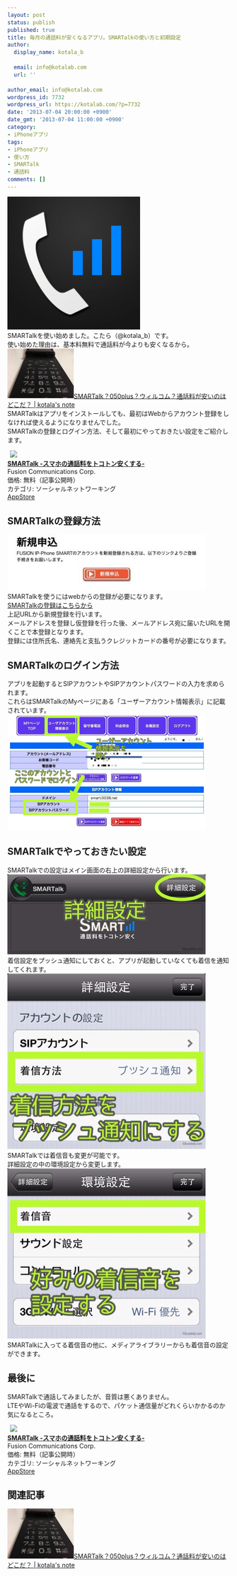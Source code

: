 ```yaml
---
layout: post
status: publish
published: true
title: 毎月の通話料が安くなるアプリ。SMARTalkの使い方と初期設定
author:
  display_name: kotala_b

  email: info@kotalab.com
  url: ''

author_email: info@kotalab.com
wordpress_id: 7732
wordpress_url: https://kotalab.com/?p=7732
date: '2013-07-04 20:00:00 +0900'
date_gmt: '2013-07-04 11:00:00 +0900'
category:
- iPhoneアプリ
tags:
- iPhoneアプリ
- 使い方
- SMARTalk
- 通話料
comments: []
---
```

<p><img src="/wp-content/uploads/smartalk_130704-300x300.png" alt="smartalk_130704" width="300" height="300" class="alignnone size-medium wp-image-7745" /><br />
SMARTalkを使い始めました。こたら（@kotala_b）です。<br />
使い始めた理由は、基本料無料で通話料が今よりも安くなるから。<br />
<a href="/more-reasonable-050number" target="_blank"><img  class="alignleft" src="/wp-content/uploads/telephone_130703-448x336.jpg" alt="SMARTalk？050plus？ウィルコム？通話料が安いのはどこだ？ | kotala's note" width="150" /></a><a href="/more-reasonable-050number" target="_blank">SMARTalk？050plus？ウィルコム？通話料が安いのはどこだ？ | kotala's note</a><br style="clear:both;" />SMARTalkはアプリをインストールしても、最初はWebからアカウント登録をしなければ使えるようになりませんでした。<br />
SMARTalkの登録とログイン方法、そして最初にやっておきたい設定をご紹介します。</p>
<div class="applink">
<div class="applinkimg"><a href="https://itunes.apple.com/jp/app/smartalk-sumahono-tong-hua/id646647577?mt=8&uo=4&at=10l4yU" rel="nofollow" target="_blank"><img hspace="6" src="http://a1400.phobos.apple.com/us/r1000/027/Purple/v4/f3/fd/ec/f3fdec81-2e31-2a74-7081-95abfe20cd72/Icon.png" width="80" /></a></div>
<div class="applinktext">
<div class="applinktitle"><strong><a href="https://itunes.apple.com/jp/app/smartalk-sumahono-tong-hua/id646647577?mt=8&uo=4&at=10l4yU" rel="nofollow" target="_blank">SMARTalk -スマホの通話料をトコトン安くする-</a></strong></div>
<div class="applinkinfo">Fusion Communications Corp.</div>
<div class="applinkinfo">価格: 無料（記事公開時）</div>
<div class="applinkinfo">カテゴリ: ソーシャルネットワーキング</div>
</div>
<div class="clear"></div>
<div class="appstorelink"><a href="https://itunes.apple.com/jp/app/smartalk-sumahono-tong-hua/id646647577?mt=8&uo=4&at=10l4yU" rel="nofollow" target="_blank">AppStore</a></div>
</div>
<!--more-->
<h2>SMARTalkの登録方法</h2>
<p><img alt="" src="/wp-content/uploads/slooProImg_20130704200825.jpg" width="448" height="126" /><br />
SMARTalkを使うにはwebからの登録が必要になります。<br />
<a href="http://www.fusioncom.co.jp/kojin/smart/attention/" target="_blank">SMARTalkの登録はこちらから</a><br />
上記URLから新規登録を行います。<br />
メールアドレスを登録し仮登録を行った後、メールアドレス宛に届いたURLを開くことで本登録となります。<br />
登録には住所氏名、連絡先と支払うクレジットカードの番号が必要になります。</p>
<h2>SMARTalkのログイン方法</h2>
<p>アプリを起動するとSIPアカウントやSIPアカウントパスワードの入力を求められます。<br />
これらはSMARTalkのMyページにある「ユーザーアカウント情報表示」に記載されています。<br />
<img alt="" src="/wp-content/uploads/slooProImg_20130704200824.jpg" width="448" height="261" /></p>
<h2>SMARTalkでやっておきたい設定</h2>
<p>SMARTalkでの設定はメイン画面の右上の詳細設定から行います。<br />
<img alt="" src="/wp-content/uploads/slooProImg_20130704200823.jpg" width="448" height="181" /><br />
着信設定をプッシュ通知にしておくと、アプリが起動していなくても着信を通知してくれます。<br />
<img alt="" src="/wp-content/uploads/slooProImg_20130704200819.jpg" width="448" height="397" /><br />
SMARTalkでは着信音も変更が可能です。<br />
詳細設定の中の環境設定から変更します。<br />
<img alt="" src="/wp-content/uploads/slooProImg_20130704200820.jpg" width="448" height="385" /><br />
SMARTalkに入ってる着信音の他に、メディアライブラリーからも着信音の設定ができます。</p>
<h2>最後に</h2>
<p>SMARTalkで通話してみましたが、音質は悪くありません。<br />
LTEやWi-Fiの電波で通話をするので、パケット通信量がどれくらいかかるのか気になるところ。</p>
<div class="applink">
<div class="applinkimg"><a href="https://itunes.apple.com/jp/app/smartalk-sumahono-tong-hua/id646647577?mt=8&uo=4&at=10l4yU" rel="nofollow" target="_blank"><img hspace="6" src="http://a1400.phobos.apple.com/us/r1000/027/Purple/v4/f3/fd/ec/f3fdec81-2e31-2a74-7081-95abfe20cd72/Icon.png" width="80" /></a></div>
<div class="applinktext">
<div class="applinktitle"><strong><a href="https://itunes.apple.com/jp/app/smartalk-sumahono-tong-hua/id646647577?mt=8&uo=4&at=10l4yU" rel="nofollow" target="_blank">SMARTalk -スマホの通話料をトコトン安くする-</a></strong></div>
<div class="applinkinfo">Fusion Communications Corp.</div>
<div class="applinkinfo">価格: 無料（記事公開時）</div>
<div class="applinkinfo">カテゴリ: ソーシャルネットワーキング</div>
</div>
<div class="clear"></div>
<div class="appstorelink"><a href="https://itunes.apple.com/jp/app/smartalk-sumahono-tong-hua/id646647577?mt=8&uo=4&at=10l4yU" rel="nofollow" target="_blank">AppStore</a></div>
</div>
<h2 class="rele">関連記事</h2>
<p><a href="/more-reasonable-050number" target="_blank"><img  class="alignleft" src="/wp-content/uploads/telephone_130703-448x336.jpg" alt="SMARTalk？050plus？ウィルコム？通話料が安いのはどこだ？ | kotala's note" width="150" /></a><a href="/more-reasonable-050number" target="_blank">SMARTalk？050plus？ウィルコム？通話料が安いのはどこだ？ | kotala's note</a><br style="clear:both;" /></p>
